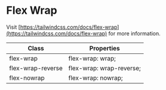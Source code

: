 # Flex Wrap

Visit [https://tailwindcss.com/docs/flex-wrap](https://tailwindcss.com/docs/flex-wrap) for more information.

<table class="w-full text-left border-collapse"><thead><tr><th class="z-20 sticky top-0 text-sm font-semibold text-gray-600 bg-white p-0"><div class="pb-2 pr-2 border-b border-gray-200">Class</div></th><th class="z-20 sticky top-0 text-sm font-semibold text-gray-600 bg-white p-0"><div class="pb-2 pl-2 border-b border-gray-200">Properties</div></th></tr></thead><tbody class="align-baseline"><tr><td class="py-2 pr-2 font-mono text-xs text-violet-600 whitespace-nowrap">flex-wrap</td><td class="py-2 pl-2 font-mono text-xs text-light-blue-600 whitespace-pre">flex-wrap: wrap;</td></tr><tr><td class="py-2 pr-2 font-mono text-xs text-violet-600 whitespace-nowrap border-t border-gray-200">flex-wrap-reverse</td><td class="py-2 pl-2 font-mono text-xs text-light-blue-600 whitespace-pre border-t border-gray-200">flex-wrap: wrap-reverse;</td></tr><tr><td class="py-2 pr-2 font-mono text-xs text-violet-600 whitespace-nowrap border-t border-gray-200">flex-nowrap</td><td class="py-2 pl-2 font-mono text-xs text-light-blue-600 whitespace-pre border-t border-gray-200">flex-wrap: nowrap;</td></tr></tbody></table>

